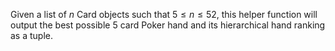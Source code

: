 Given a list of $n$ Card objects such that $5 \leq n  \leq 52$, this helper function will output the best possible 5 card Poker hand and its hierarchical hand ranking as a tuple.